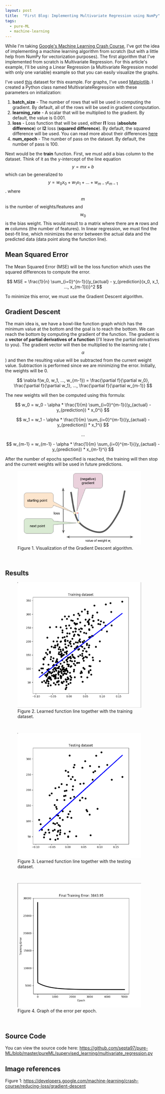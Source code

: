 ```yaml
---
layout: post
title:  "First Blog: Implementing Multivariate Regression using NumPy"
tags:
  - pure-ML
  - machine-learning
---
```


While I'm taking [Google's Machine Learning Crash Course](https://developers.google.com/machine-learning/crash-course/), I've got the idea of implementing a machine learning algorithm from scratch (but with a little help from NumPy for vectorization purposes). The first algorithm that I've implemented from scratch is Multivariate Regression. For this article's example, I'll be using a Linear Regression (a Multivariate Regression model with only one variable) example so that you can easily visualize the graphs.

I've used [this](http://scikit-learn.org/stable/modules/generated/sklearn.datasets.load_diabetes.html) dataset for this example. For graphs, I've used [Matplotlib](https://matplotlib.org/). I created a Python class named MultivariateRegression with these parameters on initialization:

1. **batch_size** - The number of rows that will be used in computing the gradient. By default, all of the rows will be used in gradient computation.
2. **learning_rate** - A scalar that will be multiplied to the gradient. By default, the value is 0.001.
3. **loss** - Loss function that will be used, either **l1** loss (**absolute difference**) or **l2** loss (**squared difference**). By default, the squared difference will be used. You can read more about their differences [here](http://rishy.github.io/ml/2015/07/28/l1-vs-l2-loss/)
4. **num_epoch** - The number of pass on the dataset. By default, the number of pass is 100.

Next would be the **train** function. First, we must add a bias column to the dataset. Think of it as the y-intercept of the line equation $$y = mx + b$$ which can be generalized to $$y = w_0x_0 + w_1x_1 + ... + w_{m-1}x_{m-1}$$. where $$m$$ is the number of weights/features and $$w_0$$ is the bias weight. This would result to a matrix where there are **n** rows and **m** columns (the number of features). In linear regression, we must find the best-fit line, which minimizes the error between the actual data and the predicted data (data point along the function line). 

## Mean Squared Error
The Mean Squared Error (MSE) will be the loss function which uses the squared differences to compute the error. 

$$
MSE = \frac{1}{n} \sum_{i=0}^{n-1}{(y_{actual} - y_{prediction}(x_0, x_1, ..., x_{m-1}))}^2
$$

To minimize this error, we must use the Gradient Descent algorithm.

## Gradient Descent

The main idea is, we have a bowl-like function graph which has the minimum value at the bottom and the goal is to reach the bottom. We can reach the bottom by computing the gradient of the function. The gradient is a **vector of partial derivatives of a function** (I'll leave the partial derivatives to you). The gradient vector will then be multiplied to the learning rate ($$\alpha$$) and then the resulting value will be subtracted from the current weight value. Subtraction is performed since we are minimizing the error. Initially, the weights will be 0.

$$
\nabla f(w_0, w_1, ..., w_{m-1}) = \frac{\partial f}{\partial w_0}, \frac{\partial f}{\partial w_1}, ..., \frac{\partial f}{\partial w_{m-1}}
$$

The new weights will then be computed using this formula:

$$
w_0 = w_0 - \alpha * \frac{1}{m} \sum_{i=0}^{m-1}{(y_{actual} - y_{prediction}) * x_0^i}
$$

$$
w_1 = w_1 - \alpha * \frac{1}{m} \sum_{i=0}^{m-1}{(y_{actual} - y_{prediction}) * x_1^i}
$$

$$
...
$$

$$
w_{m-1} = w_{m-1} - \alpha * \frac{1}{m} \sum_{i=0}^{m-1}{(y_{actual} - y_{prediction}) * x_{m-1}^i}
$$

After the number of epochs specified is reached, the training will then stop and the current weights will be used in future predictions.

<figure>
	<img src="/assets/images/05-28-18/gradient-descent.png" width="400">
	<figcaption>Figure 1. Visualization of the Gradient Descent algorithm.</figcaption>
</figure>
<br clear="all"/>

## Results

<figure>
	<img src="/assets/images/05-28-18/training-dataset.png" width="400">
	<figcaption>Figure 2. Learned function line together with the training dataset.</figcaption>
</figure>
<br clear="all"/>

<figure>
	<img src="/assets/images/05-28-18/testing-dataset.png" width="400">
	<figcaption>Figure 3. Learned function line together with the testing dataset.</figcaption>
</figure>
<br clear="all"/>

<figure>
	<img src="/assets/images/05-28-18/gradient-descent-example.png" width="400">
	<figcaption>Figure 4. Graph of the error per epoch.</figcaption>
</figure>
<br clear="all"/>

## Source Code
You can view the source code here: <a href="https://github.com/septa97/pure-ML/blob/master/pureML/supervised_learning/multivariate_regression.py">https://github.com/septa97/pure-ML/blob/master/pureML/supervised_learning/multivariate_regression.py</a>

## Image references
Figure 1: <a href="https://developers.google.com/machine-learning/crash-course/reducing-loss/gradient-descent">https://developers.google.com/machine-learning/crash-course/reducing-loss/gradient-descent</a>

